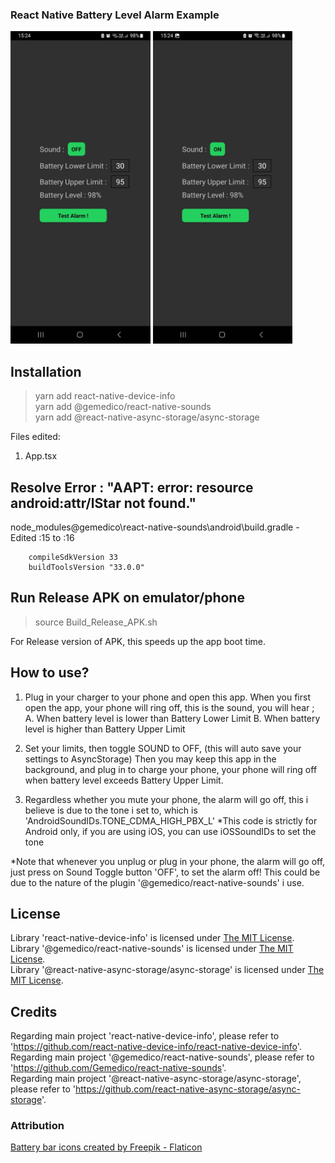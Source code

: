 ### React Native Battery Level Alarm Example

<img src="rnBatteryLevel_OFF.jpeg" height="500"/> <img src="rnBatteryLevel_ON.jpeg" height="500"/>

## Installation
> yarn add react-native-device-info  
> yarn add @gemedico/react-native-sounds  
> yarn add @react-native-async-storage/async-storage 

Files edited:
1. App.tsx

## Resolve Error :  "AAPT: error: resource android:attr/lStar not found."
node_modules\@gemedico\react-native-sounds\android\build.gradle - Edited :15 to :16
```        
    compileSdkVersion 33
    buildToolsVersion "33.0.0"
```
## Run Release APK on emulator/phone
> source Build_Release_APK.sh

For Release version of APK, this speeds up the app boot time.

## How to use?
1. Plug in your charger to your phone and open this app.
When you first open the app, your phone will ring off, this is the sound, you will hear ;
A. When battery level is lower than Battery Lower Limit
B. When battery level is higher than Battery Upper Limit

2. Set your limits, then toggle SOUND to OFF, (this will auto save your settings to AsyncStorage)
Then you may keep this app in the background, and plug in to charge your phone, your phone will ring off when battery level exceeds Battery Upper Limit.

3. Regardless whether you mute your phone, the alarm will go off, this i believe is due to the tone i set to, which is 'AndroidSoundIDs.TONE_CDMA_HIGH_PBX_L'
*This code is strictly for Android only, if you are using iOS, you can use iOSSoundIDs to set the tone

*Note that whenever you unplug or plug in your phone, the alarm will go off, just press on Sound Toggle button 'OFF', to set the alarm off!
This could be due to the nature of the plugin '@gemedico/react-native-sounds' i use.

## License

Library 'react-native-device-info' is licensed under [The MIT License](https://mit-license.org/).  
Library '@gemedico/react-native-sounds' is licensed under [The MIT License](https://mit-license.org/).  
Library '@react-native-async-storage/async-storage' is licensed under [The MIT License](https://mit-license.org/).  

## Credits

Regarding main project 'react-native-device-info', please refer to 'https://github.com/react-native-device-info/react-native-device-info'.  
Regarding main project '@gemedico/react-native-sounds', please refer to 'https://github.com/Gemedico/react-native-sounds'.  
Regarding main project '@react-native-async-storage/async-storage', please refer to 'https://github.com/react-native-async-storage/async-storage'.  

### Attribution 

<a href="https://www.flaticon.com/free-icons/battery-bar" title="battery bar icons">Battery bar icons created by Freepik - Flaticon</a>





